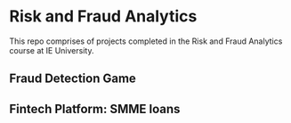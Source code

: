 # Risk and Fraud Analytics

This repo comprises of projects completed in the Risk and Fraud Analytics course at IE University.

## Fraud Detection Game

## Fintech Platform: SMME loans
